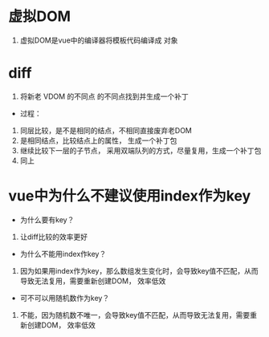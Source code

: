 # 虚拟DOM
1. 虚拟DOM是vue中的编译器将模板代码编译成 对象

# diff
1. 将新老 VDOM 的不同点 的不同点找到并生成一个补丁

- 过程：
1. 同层比较，是不是相同的结点，不相同直接废弃老DOM
2. 是相同结点，比较结点上的属性， 生成一个补丁包
3. 继续比较下一层的子节点， 采用双端队列的方式，尽量复用，生成一个补丁包
4. 同上

# vue中为什么不建议使用index作为key
- 为什么要有key？
1. 让diff比较的效率更好

- 为什么不能用index作key？
1. 因为如果用index作为key，那么数组发生变化时，会导致key值不匹配，从而导致无法复用，需要重新创建DOM， 效率低效

- 可不可以用随机数作为key？
1. 不能，因为随机数不唯一，会导致key值不匹配，从而导致无法复用，需要重新创建DOM， 效率低效
